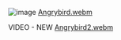 ![image](https://github.com/user-attachments/assets/50be0d79-5a2d-417b-9ec8-343585db4b57)
[Angrybird.webm](https://github.com/user-attachments/assets/5306a521-ed20-4a59-b6c8-4ebf99ed2b92)

VIDEO - NEW
[Angrybird2.webm](https://github.com/user-attachments/assets/2b02513a-3f52-4d04-b3ba-1afff3ab9005)
